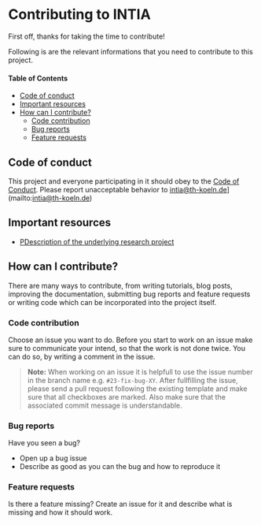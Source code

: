 # Contributing to INTIA
First off, thanks for taking the time to contribute! 

Following is are the relevant informations that you need to contribute to this project.

#### Table of Contents
* [Code of conduct](#code-of-conduct)
* [Important resources](#important-resources)
* [How can I contribute?](#how-can-i-contribute)
  * [Code contribution](#code-contribution)
  * [Bug reports](#bug-reports)
  * [Feature requests](#feature-requests)

## Code of conduct
This project and everyone participating in it should obey to the [Code of Conduct](CODE_OF_CONDUCT.md). 
Please report unacceptable behavior to intia@th-koeln.de](mailto:intia@th-koeln.de)

## Important resources
- [PDescription of the underlying research project](https://dites.web.th-koeln.de/forschung/projekte/research-projects-intia/)

## How can I contribute?
There are many ways to contribute, from writing tutorials, blog posts, improving the documentation, 
submitting bug reports and feature requests or writing code which can be incorporated into the project itself.

### Code contribution
Choose an issue you want to do. Before you start to work on an issue make sure to communicate your intend, so that the work is not done twice. You can do so, by writing a comment in the issue.
> **Note:** When working on an issue it is helpfull to use the issue number in the branch name e.g. ``#23-fix-bug-XY``.
After fullfilling the issue, please send a pull request following the existing template and make sure that all checkboxes are marked. Also make sure that the associated commit message is understandable.

### Bug reports
Have you seen a bug?
* Open up a bug issue
* Describe as good as you can the bug and how to reproduce it

### Feature requests
Is there a feature missing? Create an issue for it and describe what is missing and how it should work.



